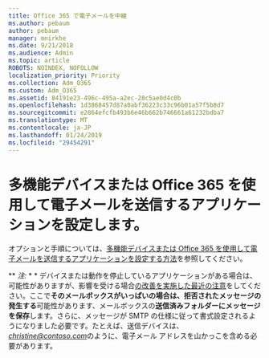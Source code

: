 ```yaml
---
title: Office 365 で電子メールを中継
ms.author: pebaum
author: pebaum
manager: mnirkhe
ms.date: 9/21/2018
ms.audience: Admin
ms.topic: article
ROBOTS: NOINDEX, NOFOLLOW
localization_priority: Priority
ms.collection: Adm_O365
ms.custom: Adm_O365
ms.assetid: 84191e23-496c-495a-a2ec-28c5ae0d4c0b
ms.openlocfilehash: 1d3868457d87a0abf36223c33c96b01a57f5b8d7
ms.sourcegitcommit: e2864efcfb493b6e46b662b746661a61232bdba7
ms.translationtype: MT
ms.contentlocale: ja-JP
ms.lasthandoff: 01/24/2019
ms.locfileid: "29454291"
---
```

# <a name="set-up-a-multifunction-device-or-application-to-send-email-using-office-365"></a>多機能デバイスまたは Office 365 を使用して電子メールを送信するアプリケーションを設定します。

オプションと手順については、[多機能デバイスまたは Office 365 を使用して電子メールを送信するアプリケーションを設定する方法](https://support.office.com/article/69f58e99-c550-4274-ad18-c805d654b4c4)を参照してください。
  
 ** *注:* * * デバイスまたは動作を停止しているアプリケーションがある場合は、可能性がありますが、影響を受ける場合[の改善を実施した最近の注意](https://support.microsoft.com/help/4458479/)をしてください。ここで**そのメールボックスがいっぱいの場合は、拒否されたメッセージの発生する**可能性があります、メールボックスの**送信済みフォルダーにメッセージを保存**します。さらに、メッセージが SMTP の仕様に従って書式設定されるようになりました必要です。たとえば、送信デバイスは、 *christine@contoso.com*のように、電子メール アドレスを山かっこを含める必要があります。 
  

